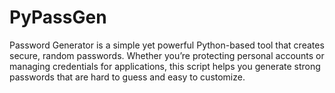 # PyPassGen
Password Generator is a simple yet powerful Python-based tool that creates secure, random passwords. Whether you’re protecting personal accounts or managing credentials for applications, this script helps you generate strong passwords that are hard to guess and easy to customize.

